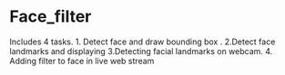 # Face_filter
Includes 4 tasks. 1. Detect face and draw bounding box . 2.Detect face landmarks and displaying 3.Detecting facial landmarks on webcam. 4. Adding filter to face in live web stream
